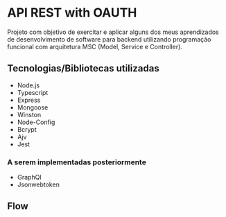 # API REST with OAUTH

Projeto com objetivo de exercitar e aplicar alguns dos meus aprendizados de desenvolvimento de software para backend utilizando programação funcional com arquitetura MSC (Model, Service e Controller).

## Tecnologias/Bibliotecas utilizadas

- Node.js
- Typescript
- Express
- Mongoose
- Winston
- Node-Config
- Bcrypt
- Ajv
- Jest

### A serem implementadas posteriormente

- GraphQl
- Jsonwebtoken

## Flow
